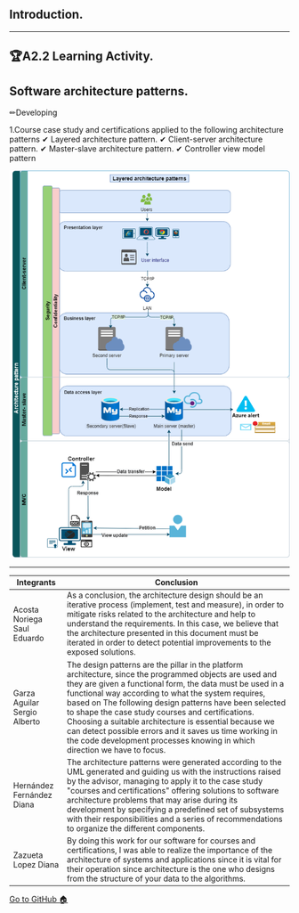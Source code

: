 ﻿## Introduction.
-----
## 🏆A2.2  Learning Activity.
Software architecture patterns.
---
✏Developing

1.Course case study and certifications applied to the following architecture patterns
✔ Layered architecture pattern.
✔ Client-server architecture pattern.
✔ Master-slave architecture pattern.
✔ Controller view model pattern


![dia](https://github.com/acostasaul98/Analisis-Avanzado-de-Software/blob/main/Imagenes/A2.3.png)

---

| **Integrants** | **Conclusion**|
| --- | ---  | 
|Acosta Noriega Saul Eduardo|As a conclusion, the architecture design should be an iterative process (implement, test and measure), in order to mitigate risks related to the architecture and help to understand the requirements. In this case, we believe that the architecture presented in this document must be iterated in order to detect potential improvements to the exposed solutions.
|Garza Aguilar Sergio Alberto|The design patterns are the pillar in the platform architecture, since the programmed objects are used and they are given a functional form, the data must be used in a functional way according to what the system requires, based on The following design patterns have been selected to shape the case study courses and certifications. Choosing a suitable architecture is essential because we can detect possible errors and it saves us time working in the code development processes knowing in which direction we have to focus.
|Hernández Fernández Diana|The architecture patterns were generated according to the UML generated and guiding us with the instructions raised by the advisor, managing to apply it to the case study "courses and certifications" offering solutions to software architecture problems that may arise during its development by specifying a predefined set of subsystems with their responsibilities and a series of recommendations to organize the different components.
|Zazueta Lopez Diana|By doing this work for our software for courses and certifications, I was able to realize the importance of the architecture of systems and applications since it is vital for their operation since architecture is the one who designs from the structure of your data to the algorithms.|


[Go to GitHub 🏠](https://github.com/acostasaul98/Analisis-Avanzado-de-Software)
